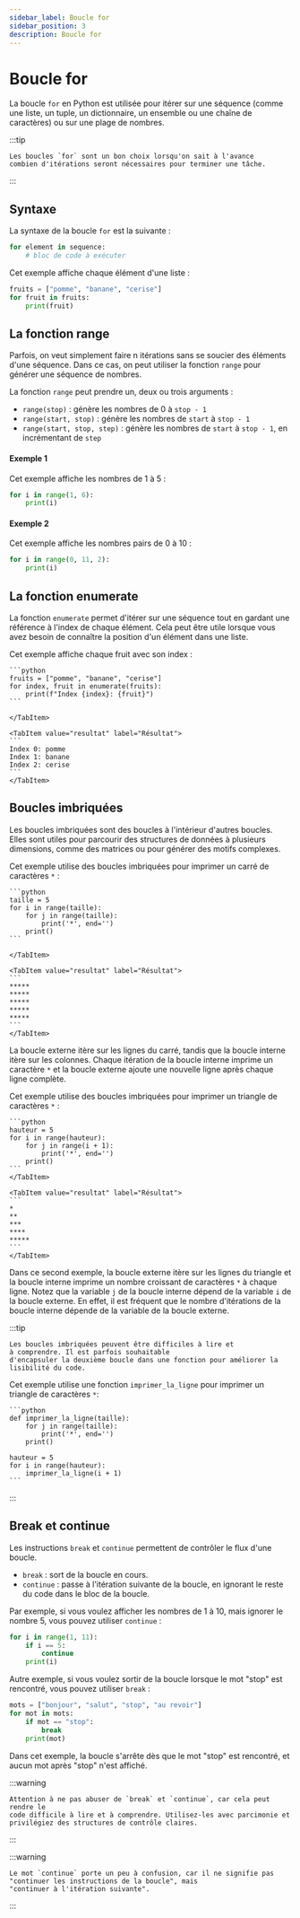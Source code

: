```yaml
---
sidebar_label: Boucle for
sidebar_position: 3
description: Boucle for
---
```


# Boucle for

La boucle `for` en Python est utilisée pour itérer sur une séquence (comme une
liste, un tuple, un dictionnaire, un ensemble ou une chaîne de caractères) ou
sur une plage de nombres.

:::tip

    Les boucles `for` sont un bon choix lorsqu'on sait à l'avance 
    combien d'itérations seront nécessaires pour terminer une tâche.

:::

## Syntaxe

La syntaxe de la boucle `for` est la suivante :

```python
for element in sequence:
    # bloc de code à exécuter
```

Cet exemple affiche chaque élément d'une liste :
```python
fruits = ["pomme", "banane", "cerise"]
for fruit in fruits:
    print(fruit)
```

## La fonction range

Parfois, on veut simplement faire n itérations sans se soucier des
éléments d'une séquence. Dans ce cas, on peut utiliser la fonction `range` pour
générer une séquence de nombres.

La fonction `range` peut prendre un, deux ou trois arguments :

- `range(stop)` : génère les nombres de 0 à `stop - 1`
- `range(start, stop)` : génère les nombres de `start` à `stop - 1`
- `range(start, stop, step)` : génère les nombres de `start` à `stop - 1`, en incrémentant de `step`

#### Exemple 1

Cet exemple affiche les nombres de 1 à 5 :
```python
for i in range(1, 6):
    print(i)
```

#### Exemple 2

Cet exemple affiche les nombres pairs de 0 à 10 :
```python
for i in range(0, 11, 2):
    print(i)
```

## La fonction enumerate

La fonction `enumerate` permet d'itérer sur une séquence tout en gardant une
référence à l'index de chaque élément. Cela peut être utile lorsque vous avez
besoin de connaître la position d'un élément dans une liste.

Cet exemple affiche chaque fruit avec son index :

<Tabs>
  <TabItem value="code" label="Code" default>

    ```python
    fruits = ["pomme", "banane", "cerise"]
    for index, fruit in enumerate(fruits):
        print(f"Index {index}: {fruit}")
    ```

    </TabItem>

    <TabItem value="resultat" label="Résultat">
    ```
    Index 0: pomme
    Index 1: banane
    Index 2: cerise
    ```
    </TabItem>
</Tabs>

## Boucles imbriquées

Les boucles imbriquées sont des boucles à l'intérieur d'autres boucles. Elles
sont utiles pour parcourir des structures de données à plusieurs dimensions,
comme des matrices ou pour générer des motifs complexes.


Cet exemple utilise des boucles imbriquées pour imprimer un carré de caractères
`*` :

<Tabs>
  <TabItem value="code" label="Code" default>

    ```python
    taille = 5
    for i in range(taille):
        for j in range(taille):
            print('*', end='')
        print()
    ```

    </TabItem>

    <TabItem value="resultat" label="Résultat">
    ```
    *****
    *****
    *****
    *****
    *****
    ```
    </TabItem>
</Tabs>

La boucle externe itère sur les lignes du carré, tandis que la boucle interne
itère sur les colonnes. Chaque itération de la boucle interne imprime un
caractère `*` et la boucle externe ajoute une nouvelle ligne après chaque ligne
complète.

Cet exemple utilise des boucles imbriquées pour imprimer un triangle de
caractères `*` :

<Tabs>
  <TabItem value="code" label="Code" default>

    ```python
    hauteur = 5
    for i in range(hauteur):
        for j in range(i + 1):
            print('*', end='')
        print()
    ```
    </TabItem>

    <TabItem value="resultat" label="Résultat">
    ```
    *
    **
    ***
    ****
    *****
    ```
    </TabItem>
</Tabs>

Dans ce second exemple, la boucle externe itère sur les lignes du triangle et
la boucle interne imprime un nombre croissant de caractères `*` à chaque ligne. Notez
que la variable `j` de la boucle interne dépend de la variable `i` de la boucle
externe. En effet, il est fréquent que le nombre d'itérations de la boucle interne
dépende de la variable de la boucle externe.

:::tip

    Les boucles imbriquées peuvent être difficiles à lire et
    à comprendre. Il est parfois souhaitable
    d'encapsuler la deuxième boucle dans une fonction pour améliorer la
    lisibilité du code.


Cet exemple utilise une fonction `imprimer_la_ligne` pour imprimer un triangle
de caractères `*`:

    ```python
    def imprimer_la_ligne(taille):
        for j in range(taille):
            print('*', end='')
        print()

    hauteur = 5
    for i in range(hauteur):
        imprimer_la_ligne(i + 1)
    ```

:::

## Break et continue

Les instructions `break` et `continue` permettent de contrôler le flux d'une
boucle.
- `break` : sort de la boucle en cours.
- `continue` : passe à l'itération suivante de la boucle, en ignorant le
    reste du code dans le bloc de la boucle.

Par exemple, si vous voulez afficher les nombres de 1 à 10, mais ignorer le
nombre 5, vous pouvez utiliser `continue` :

```python
for i in range(1, 11):
    if i == 5:
        continue
    print(i)
```

Autre exemple, si vous voulez sortir de la boucle lorsque le mot
"stop" est rencontré, vous pouvez utiliser `break` :

```python
mots = ["bonjour", "salut", "stop", "au revoir"]
for mot in mots:
    if mot == "stop":
        break
    print(mot)
```

Dans cet exemple, la boucle s'arrête dès que le mot "stop" est rencontré, et
aucun mot après "stop" n'est affiché.

:::warning

    Attention à ne pas abuser de `break` et `continue`, car cela peut rendre le
    code difficile à lire et à comprendre. Utilisez-les avec parcimonie et
    privilégiez des structures de contrôle claires.

:::

:::warning

    Le mot `continue` porte un peu à confusion, car il ne signifie pas
    "continuer les instructions de la boucle", mais
    "continuer à l'itération suivante".
    
:::
